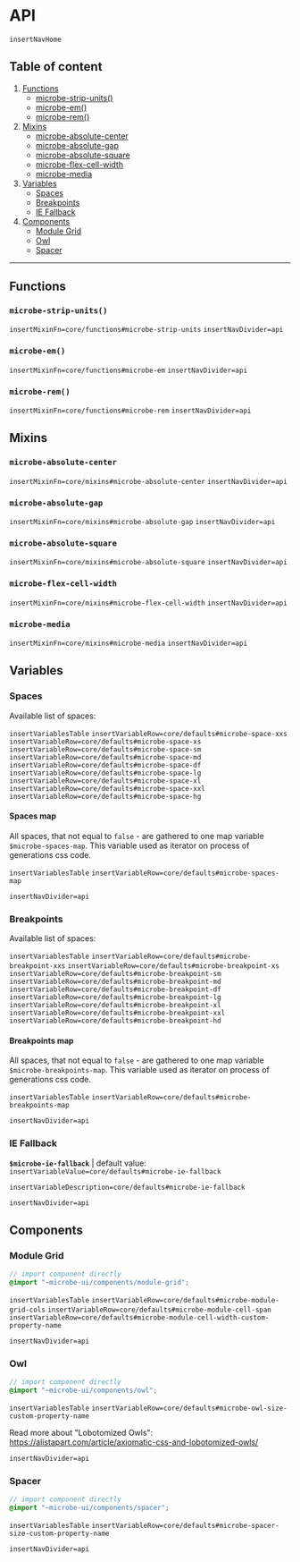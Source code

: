 # API

`insertNavHome`

## Table of content

1. [Functions](#functions)
    - [microbe-strip-units()](#microbe-strip-units)
    - [microbe-em()](#microbe-em)
    - [microbe-rem()](#microbe-rem)
1. [Mixins](#mixins)
    - [microbe-absolute-center](#microbe-absolute-center)
    - [microbe-absolute-gap](#microbe-absolute-gap)
    - [microbe-absolute-square](#microbe-absolute-square)
    - [microbe-flex-cell-width](#microbe-flex-cell-width)
    - [microbe-media](#microbe-media)
1. [Variables](#variables)
    - [Spaces](#spaces)
    - [Breakpoints](#breakpoints)
    - [IE Fallback](#ie-fallback)
1. [Components](#components)
    - [Module Grid](#module-grid)
    - [Owl](#owl)
    - [Spacer](#module-grid)

---

## Functions

### `microbe-strip-units()`

`insertMixinFn=core/functions#microbe-strip-units`
`insertNavDivider=api`

### `microbe-em()`

`insertMixinFn=core/functions#microbe-em`
`insertNavDivider=api`

### `microbe-rem()`

`insertMixinFn=core/functions#microbe-rem`
`insertNavDivider=api`

## Mixins

### `microbe-absolute-center`

`insertMixinFn=core/mixins#microbe-absolute-center`
`insertNavDivider=api`

### `microbe-absolute-gap`

`insertMixinFn=core/mixins#microbe-absolute-gap`
`insertNavDivider=api`

### `microbe-absolute-square`

`insertMixinFn=core/mixins#microbe-absolute-square`
`insertNavDivider=api`

### `microbe-flex-cell-width`

`insertMixinFn=core/mixins#microbe-flex-cell-width`
`insertNavDivider=api`

### `microbe-media`

`insertMixinFn=core/mixins#microbe-media`
`insertNavDivider=api`

## Variables

### Spaces

Available list of spaces:

`insertVariablesTable`
`insertVariableRow=core/defaults#microbe-space-xxs`
`insertVariableRow=core/defaults#microbe-space-xs`
`insertVariableRow=core/defaults#microbe-space-sm`
`insertVariableRow=core/defaults#microbe-space-md`
`insertVariableRow=core/defaults#microbe-space-df`
`insertVariableRow=core/defaults#microbe-space-lg`
`insertVariableRow=core/defaults#microbe-space-xl`
`insertVariableRow=core/defaults#microbe-space-xxl`
`insertVariableRow=core/defaults#microbe-space-hg`

#### Spaces map

All spaces, that not equal to `false` - are gathered to one map variable `$microbe-spaces-map`. This variable used as iterator on process of generations css code. 

`insertVariablesTable`
`insertVariableRow=core/defaults#microbe-spaces-map`

`insertNavDivider=api`

### Breakpoints

Available list of spaces:

`insertVariablesTable`
`insertVariableRow=core/defaults#microbe-breakpoint-xxs`
`insertVariableRow=core/defaults#microbe-breakpoint-xs`
`insertVariableRow=core/defaults#microbe-breakpoint-sm`
`insertVariableRow=core/defaults#microbe-breakpoint-md`
`insertVariableRow=core/defaults#microbe-breakpoint-df`
`insertVariableRow=core/defaults#microbe-breakpoint-lg`
`insertVariableRow=core/defaults#microbe-breakpoint-xl`
`insertVariableRow=core/defaults#microbe-breakpoint-xxl`
`insertVariableRow=core/defaults#microbe-breakpoint-hd`

#### Breakpoints map

All spaces, that not equal to `false` - are gathered to one map variable `$microbe-breakpoints-map`. This variable used as iterator on process of generations css code. 

`insertVariablesTable`
`insertVariableRow=core/defaults#microbe-breakpoints-map`

`insertNavDivider=api`

### IE Fallback

__`$microbe-ie-fallback`__ | default value: `insertVariableValue=core/defaults#microbe-ie-fallback`

`insertVariableDescription=core/defaults#microbe-ie-fallback`

`insertNavDivider=api`

## Components

### Module Grid

```scss
// import component directly
@import "~microbe-ui/components/module-grid";
```

`insertVariablesTable`
`insertVariableRow=core/defaults#microbe-module-grid-cols`
`insertVariableRow=core/defaults#microbe-module-cell-span`
`insertVariableRow=core/defaults#microbe-module-cell-width-custom-property-name`

`insertNavDivider=api`

### Owl

```scss
// import component directly
@import "~microbe-ui/components/owl";
```

`insertVariablesTable`
`insertVariableRow=core/defaults#microbe-owl-size-custom-property-name`

Read more about "Lobotomized Owls":  
https://alistapart.com/article/axiomatic-css-and-lobotomized-owls/

`insertNavDivider=api`

### Spacer

```scss
// import component directly
@import "~microbe-ui/components/spacer";
```

`insertVariablesTable`
`insertVariableRow=core/defaults#microbe-spacer-size-custom-property-name`

`insertNavDivider=api`
